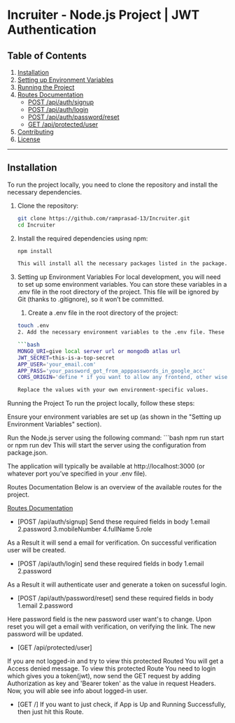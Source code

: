 # Incruiter - Node.js Project | JWT Authentication

## Table of Contents

1. [Installation](#installation)
2. [Setting up Environment Variables](#setting-up-environment-variables)
3. [Running the Project](#running-the-project)
4. [Routes Documentation](#routes-documentation)
   - [POST /api/auth/signup](#post-apiroute1)
   - [POST /api/auth/login](#post-apiroute2)
   - [POST /api/auth/password/reset](#post-apiroute3)
   - [GET /api/protected/user](#get-apiroute4)
5. [Contributing](#contributing)
6. [License](#license)

---

## Installation

To run the project locally, you need to clone the repository and install the necessary dependencies.

1. Clone the repository:

   ```bash
   git clone https://github.com/ramprasad-13/Incruiter.git
   cd Incruiter

2. Install the required dependencies using npm:

   ```bash
   npm install

   This will install all the necessary packages listed in the package.json file.

3. Setting up Environment Variables
For local development, you will need to set up some environment variables. You can store these variables in a .env file in the root directory of the project. This file will be ignored by Git (thanks to .gitignore), so it won’t be committed.

    1. Create a .env file in the root directory of the project:
    ```bash
    touch .env
    2. Add the necessary environment variables to the .env file. These are necessary Variables:

    ```bash
    MONGO_URI=give local server url or mongodb atlas url
    JWT_SECRET=this-is-a-top-secret
    APP_USER='your_email.com'
    APP_PASS='your_password_got_from_apppasswords_in_google_acc'
    CORS_ORIGIN='define * if you want to allow any frontend, other wise give frontend deployed domain'

    Replace the values with your own environment-specific values.

Running the Project
To run the project locally, follow these steps:

Ensure your environment variables are set up (as shown in the "Setting up Environment Variables" section).

Run the Node.js server using the following command:
    ```bash
    npm run start
    or
    npm run dev
This will start the server using the configuration from package.json.

The application will typically be available at http://localhost:3000 (or whatever port you’ve specified in your .env file).

Routes Documentation
Below is an overview of the available routes for the project.

[Routes Documentation](#routes-documentation)
   - [POST /api/auth/signup]
   Send these required fields in body
   1.email
   2.password
   3.mobileNumber
   4.fullName
   5.role

   As a Result it will send a email for verification. On successful verification user will be created.

   - [POST /api/auth/login]
   send these required fields in body
   1.email
   2.password

   As a Result it will authenticate user and generate a token on sucessful login.

   - [POST /api/auth/password/reset]
   send these required fields in body
   1.email
   2.password

   Here password field is the new password user want's to change. Upon reset you will get a email with verification, on verifying the link. The new password will be updated.

   - [GET /api/protected/user]

   If you are not logged-in and try to view this protected Routed You will get a Access denied message. To view this protected Route You need to login which gives you a token(jwt), now send the GET request by adding Authorization as key and 'Bearer token' as the value in request Headers. Now, you will able see info about logged-in user.

   - [GET /]
   If you want to just check, if App is Up and Running Successfully, then just hit this Route.
